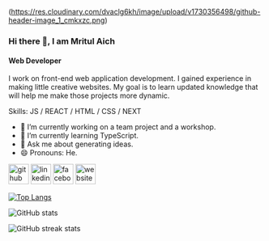 (https://res.cloudinary.com/dvaclg6kh/image/upload/v1730356498/github-header-image_1_cmkxzc.png)

### Hi there 👋, I am Mritul Aich
#### Web Developer

I work on front-end web application development. I gained experience in making little creative websites. My goal is to learn updated knowledge that will help me make those projects more dynamic. 

Skills: JS / REACT / HTML / CSS / NEXT

- 🔭 I’m currently working on a team project and a workshop. 
- 🌱 I’m currently learning TypeScript. 
- 💬 Ask me about generating ideas. 
- 😄 Pronouns: He. 


[<img src='https://cdn.jsdelivr.net/npm/simple-icons@3.0.1/icons/github.svg' alt='github' height='40'>](https://github.com/MritulAich)  [<img src='https://cdn.jsdelivr.net/npm/simple-icons@3.0.1/icons/linkedin.svg' alt='linkedin' height='40'>](https://www.linkedin.com/in/https://www.linkedin.com/in/mritul-aich-developer//)  [<img src='https://cdn.jsdelivr.net/npm/simple-icons@3.0.1/icons/facebook.svg' alt='facebook' height='40'>](https://www.facebook.com/https://www.facebook.com/mritulaich)  [<img src='https://cdn.jsdelivr.net/npm/simple-icons@3.0.1/icons/icloud.svg' alt='website' height='40'>](https://portfolio-mritul-aich.netlify.app/)  

[![Top Langs](https://github-readme-stats.vercel.app/api/top-langs/?username=MritulAich)](https://github.com/anuraghazra/github-readme-stats)

![GitHub stats](https://github-readme-stats.vercel.app/api?username=MritulAich&show_icons=true)  

![GitHub streak stats](https://streak-stats.demolab.com/?user=MritulAich)  

